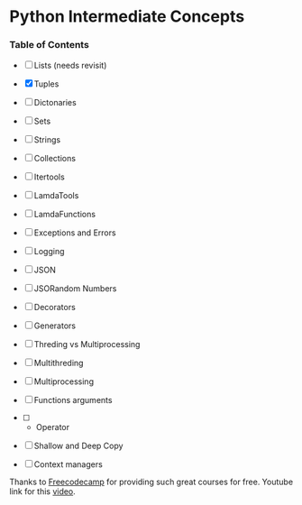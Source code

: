 # Python Intermediate Concepts

### Table of Contents
- [ ] Lists (needs revisit)
- [x] Tuples
- [ ] Dictonaries
- [ ] Sets
- [ ] Strings
- [ ] Collections
- [ ] Itertools
- [ ] LamdaTools
- [ ] LamdaFunctions
- [ ] Exceptions and Errors
- [ ] Logging
- [ ] JSON
- [ ] JSORandom Numbers
- [ ] Decorators
- [ ] Generators
- [ ] Threding vs Multiprocessing
- [ ] Multithreding
- [ ] Multiprocessing
- [ ] Functions arguments
- [ ] * Operator
- [ ] Shallow and Deep Copy
- [ ] Context managers



Thanks to [Freecodecamp](https://www.youtube.com/@freecodecamp) for providing such great courses for free.
Youtube link for this [video](https://www.youtube.com/watch?v=HGOBQPFzWKo).